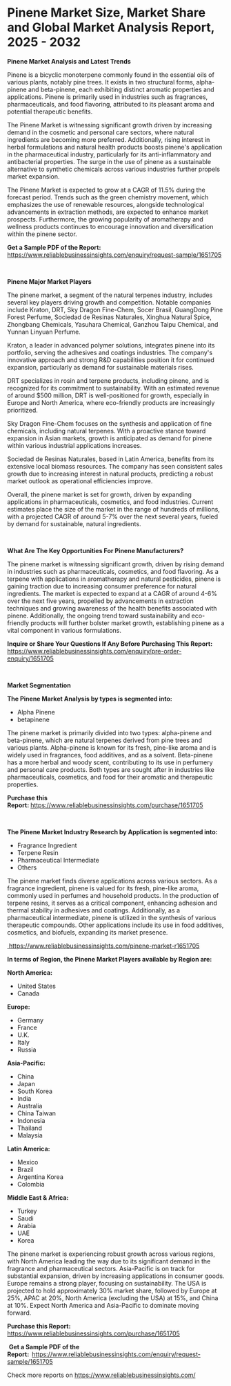 <p><h1>Pinene Market Size, Market Share and Global Market Analysis Report, 2025 - 2032</h1></p><p><strong>Pinene Market Analysis and Latest Trends</strong></p>
<p><p>Pinene is a bicyclic monoterpene commonly found in the essential oils of various plants, notably pine trees. It exists in two structural forms, alpha-pinene and beta-pinene, each exhibiting distinct aromatic properties and applications. Pinene is primarily used in industries such as fragrances, pharmaceuticals, and food flavoring, attributed to its pleasant aroma and potential therapeutic benefits.</p><p>The Pinene Market is witnessing significant growth driven by increasing demand in the cosmetic and personal care sectors, where natural ingredients are becoming more preferred. Additionally, rising interest in herbal formulations and natural health products boosts pinene's application in the pharmaceutical industry, particularly for its anti-inflammatory and antibacterial properties. The surge in the use of pinene as a sustainable alternative to synthetic chemicals across various industries further propels market expansion.</p><p>The Pinene Market is expected to grow at a CAGR of 11.5% during the forecast period. Trends such as the green chemistry movement, which emphasizes the use of renewable resources, alongside technological advancements in extraction methods, are expected to enhance market prospects. Furthermore, the growing popularity of aromatherapy and wellness products continues to encourage innovation and diversification within the pinene sector.</p></p>
<p><strong>Get a Sample PDF of the Report:&nbsp;</strong> <a href="https://www.reliablebusinessinsights.com/enquiry/request-sample/1651705?utm_campaign=3076&utm_medium=2&utm_source=Github&utm_content=ia&utm_term=31032025&utm_id=pinene">https://www.reliablebusinessinsights.com/enquiry/request-sample/1651705</a></p>
<p>&nbsp;</p>
<p><strong>Pinene Major Market Players</strong></p>
<p><p>The pinene market, a segment of the natural terpenes industry, includes several key players driving growth and competition. Notable companies include Kraton, DRT, Sky Dragon Fine-Chem, Socer Brasil, GuangDong Pine Forest Perfume, Sociedad de Resinas Naturales, Xinghua Natural Spice, Zhongbang Chemicals, Yasuhara Chemical, Ganzhou Taipu Chemical, and Yunnan Linyuan Perfume.</p><p>Kraton, a leader in advanced polymer solutions, integrates pinene into its portfolio, serving the adhesives and coatings industries. The company's innovative approach and strong R&D capabilities position it for continued expansion, particularly as demand for sustainable materials rises.</p><p>DRT specializes in rosin and terpene products, including pinene, and is recognized for its commitment to sustainability. With an estimated revenue of around $500 million, DRT is well-positioned for growth, especially in Europe and North America, where eco-friendly products are increasingly prioritized.</p><p>Sky Dragon Fine-Chem focuses on the synthesis and application of fine chemicals, including natural terpenes. With a proactive stance toward expansion in Asian markets, growth is anticipated as demand for pinene within various industrial applications increases.</p><p>Sociedad de Resinas Naturales, based in Latin America, benefits from its extensive local biomass resources. The company has seen consistent sales growth due to increasing interest in natural products, predicting a robust market outlook as operational efficiencies improve.</p><p>Overall, the pinene market is set for growth, driven by expanding applications in pharmaceuticals, cosmetics, and food industries. Current estimates place the size of the market in the range of hundreds of millions, with a projected CAGR of around 5-7% over the next several years, fueled by demand for sustainable, natural ingredients.</p></p>
<p>&nbsp;</p>
<p><strong>What Are The Key Opportunities For Pinene Manufacturers?</strong></p>
<p><p>The pinene market is witnessing significant growth, driven by rising demand in industries such as pharmaceuticals, cosmetics, and food flavoring. As a terpene with applications in aromatherapy and natural pesticides, pinene is gaining traction due to increasing consumer preference for natural ingredients. The market is expected to expand at a CAGR of around 4-6% over the next five years, propelled by advancements in extraction techniques and growing awareness of the health benefits associated with pinene. Additionally, the ongoing trend toward sustainability and eco-friendly products will further bolster market growth, establishing pinene as a vital component in various formulations.</p></p>
<p><strong>Inquire or Share Your Questions If Any Before Purchasing This Report:</strong> <a href="https://www.reliablebusinessinsights.com/enquiry/pre-order-enquiry/1651705?utm_campaign=3076&utm_medium=2&utm_source=Github&utm_content=ia&utm_term=31032025&utm_id=pinene">https://www.reliablebusinessinsights.com/enquiry/pre-order-enquiry/1651705</a></p>
<p>&nbsp;</p>
<p><strong>Market Segmentation</strong></p>
<p><strong>The Pinene Market Analysis by types is segmented into:</strong></p>
<p><ul><li>Alpha Pinene</li><li>betapinene</li></ul></p>
<p><p>The pinene market is primarily divided into two types: alpha-pinene and beta-pinene, which are natural terpenes derived from pine trees and various plants. Alpha-pinene is known for its fresh, pine-like aroma and is widely used in fragrances, food additives, and as a solvent. Beta-pinene has a more herbal and woody scent, contributing to its use in perfumery and personal care products. Both types are sought after in industries like pharmaceuticals, cosmetics, and food for their aromatic and therapeutic properties.</p></p>
<p><strong>Purchase this Report:&nbsp;</strong><a href="https://www.reliablebusinessinsights.com/purchase/1651705?utm_campaign=3076&utm_medium=2&utm_source=Github&utm_content=ia&utm_term=31032025&utm_id=pinene">https://www.reliablebusinessinsights.com/purchase/1651705</a></p>
<p>&nbsp;</p>
<p><strong>The Pinene Market Industry Research by Application is segmented into:</strong></p>
<p><ul><li>Fragrance Ingredient</li><li>Terpene Resin</li><li>Pharmaceutical Intermediate</li><li>Others</li></ul></p>
<p><p>The pinene market finds diverse applications across various sectors. As a fragrance ingredient, pinene is valued for its fresh, pine-like aroma, commonly used in perfumes and household products. In the production of terpene resins, it serves as a critical component, enhancing adhesion and thermal stability in adhesives and coatings. Additionally, as a pharmaceutical intermediate, pinene is utilized in the synthesis of various therapeutic compounds. Other applications include its use in food additives, cosmetics, and biofuels, expanding its market presence.</p></p>
<p><a href="https://www.reliablebusinessinsights.com/pinene-market-r1651705?utm_campaign=3076&utm_medium=2&utm_source=Github&utm_content=ia&utm_term=31032025&utm_id=pinene">&nbsp;https://www.reliablebusinessinsights.com/pinene-market-r1651705</a></p>
<p><strong>In terms of Region, the Pinene Market Players available by Region are:</strong></p>
<p>
    <p> <strong> North America: </strong>
        <ul>
            <li>United States</li>
            <li>Canada</li>
        </ul>
        </p> 
    <p> <strong> Europe: </strong>
        <ul>
            <li>Germany</li>
            <li>France</li>
            <li>U.K.</li>
            <li>Italy</li>
            <li>Russia</li>
        </ul>
        </p> 
    <p> <strong> Asia-Pacific: </strong>
        <ul>
            <li>China</li>
            <li>Japan</li>
            <li>South Korea</li>
            <li>India</li>
            <li>Australia</li>
            <li>China Taiwan</li>
            <li>Indonesia</li>
            <li>Thailand</li>
            <li>Malaysia</li>
        </ul>
        </p> 
    <p> <strong> Latin America: </strong>
        <ul>
            <li>Mexico</li>
            <li>Brazil</li>
            <li>Argentina Korea</li>
            <li>Colombia</li>
        </ul>
        </p> 
    <p> <strong> Middle East & Africa: </strong>
        <ul>
            <li>Turkey</li>
            <li>Saudi</li>
            <li>Arabia</li>
            <li>UAE</li>
            <li>Korea</li>
        </ul>
    </p>
    </p>
<p><p>The pinene market is experiencing robust growth across various regions, with North America leading the way due to its significant demand in the fragrance and pharmaceutical sectors. Asia-Pacific is on track for substantial expansion, driven by increasing applications in consumer goods. Europe remains a strong player, focusing on sustainability. The USA is projected to hold approximately 30% market share, followed by Europe at 25%, APAC at 20%, North America (excluding the USA) at 15%, and China at 10%. Expect North America and Asia-Pacific to dominate moving forward.</p></p>
<p><strong>Purchase this Report: </strong><a href="https://www.reliablebusinessinsights.com/purchase/1651705?utm_campaign=3076&utm_medium=2&utm_source=Github&utm_content=ia&utm_term=31032025&utm_id=pinene">https://www.reliablebusinessinsights.com/purchase/1651705</a></p>
<p>&nbsp;<strong>Get a Sample PDF of the Report:&nbsp;&nbsp;</strong><a href="https://www.reliablebusinessinsights.com/enquiry/request-sample/1651705?utm_campaign=3076&utm_medium=2&utm_source=Github&utm_content=ia&utm_term=31032025&utm_id=pinene">https://www.reliablebusinessinsights.com/enquiry/request-sample/1651705</a></p>
<p><strong></strong></p>
<p>Check more reports on <a href="https://www.reliablebusinessinsights.com/?utm_campaign=3076&utm_medium=2&utm_source=Github&utm_content=ia&utm_term=31032025&utm_id=pinene">https://www.reliablebusinessinsights.com/</a></p>